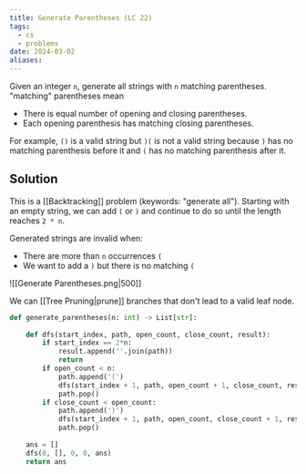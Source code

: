 ```yaml
---
title: Generate Parentheses (LC 22)
tags:
  - cs
  - problems
date: 2024-03-02
aliases:
---
```

Given an integer `n`, generate all strings with `n` matching parentheses. "matching" parentheses mean
- There is equal number of opening and closing parentheses.
- Each opening parenthesis has matching closing parentheses.

For example, `()` is a valid string but `)(` is not a valid string because `)` has no matching parenthesis before it and `(` has no matching parenthesis after it.

## Solution
This is a [[Backtracking]] problem (keywords: "generate all"). Starting with an empty string, we can add `(` or `)` and continue to do so until the length reaches `2 * n`. 

Generated strings are invalid when:
- There are more than `n` occurrences `(`
- We want to add a `)` but there is no matching `(`

![[Generate Parentheses.png|500]]

We can [[Tree Pruning|prune]] branches that don't lead to a valid leaf node.

```python
def generate_parentheses(n: int) -> List[str]:
    
    def dfs(start_index, path, open_count, close_count, result):
        if start_index == 2*n:
            result.append(''.join(path))
            return
        if open_count < n:
            path.append('(')
            dfs(start_index + 1, path, open_count + 1, close_count, result)
            path.pop()
        if close_count < open_count:
            path.append(')')
            dfs(start_index + 1, path, open_count, close_count + 1, result)
            path.pop()
    
    ans = []
    dfs(0, [], 0, 0, ans)
    return ans
```
